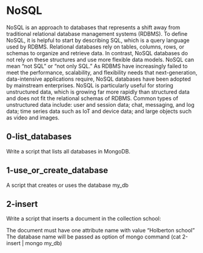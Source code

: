 # NoSQL
NoSQL is an approach to databases that represents a shift away from traditional relational database management systems (RDBMS). To define NoSQL, it is helpful to start by describing SQL, which is a query language used by RDBMS. Relational databases rely on tables, columns, rows, or schemas to organize and retrieve data. In contrast, NoSQL databases do not rely on these structures and use more flexible data models. NoSQL can mean “not SQL” or “not only SQL.” As RDBMS have increasingly failed to meet the performance, scalability, and flexibility needs that next-generation, data-intensive applications require, NoSQL databases have been adopted by mainstream enterprises. NoSQL is particularly useful for storing unstructured data, which is growing far more rapidly than structured data and does not fit the relational schemas of RDBMS. Common types of unstructured data include: user and session data; chat, messaging, and log data; time series data such as IoT and device data; and large objects such as video and images.
## 0-list_databases
Write a script that lists all databases in MongoDB.
## 1-use_or_create_database
A script that creates or uses the database my_db
## 2-insert
Write a script that inserts a document in the collection school:

The document must have one attribute name with value “Holberton school”
The database name will be passed as option of mongo command (cat 2-insert | mongo my_db)
